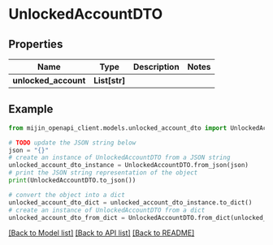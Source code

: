 # UnlockedAccountDTO


## Properties

Name | Type | Description | Notes
------------ | ------------- | ------------- | -------------
**unlocked_account** | **List[str]** |  | 

## Example

```python
from mijin_openapi_client.models.unlocked_account_dto import UnlockedAccountDTO

# TODO update the JSON string below
json = "{}"
# create an instance of UnlockedAccountDTO from a JSON string
unlocked_account_dto_instance = UnlockedAccountDTO.from_json(json)
# print the JSON string representation of the object
print(UnlockedAccountDTO.to_json())

# convert the object into a dict
unlocked_account_dto_dict = unlocked_account_dto_instance.to_dict()
# create an instance of UnlockedAccountDTO from a dict
unlocked_account_dto_from_dict = UnlockedAccountDTO.from_dict(unlocked_account_dto_dict)
```
[[Back to Model list]](../README.md#documentation-for-models) [[Back to API list]](../README.md#documentation-for-api-endpoints) [[Back to README]](../README.md)


